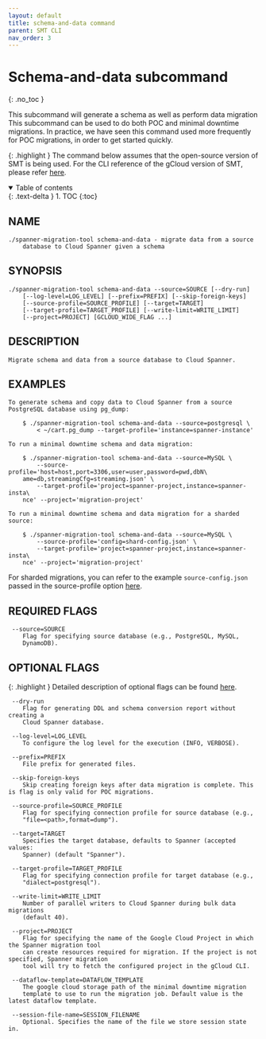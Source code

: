 ```yaml
---
layout: default
title: schema-and-data command
parent: SMT CLI
nav_order: 3
---
```


# Schema-and-data subcommand
{: .no_toc }

This subcommand will generate a schema as well as perform data migration This subcommand can be used to do both POC and minimal downtime migrations. In practice, we have seen this command used
more frequently for POC migrations, in order to get started quickly.

{: .highlight }
The command below assumes that the open-source version of SMT is being used. For the CLI
reference of the gCloud version of SMT, please refer [here](https://cloud.google.com/sdk/gcloud/reference/alpha/spanner/migrate).

<details open markdown="block">
  <summary>
    Table of contents
  </summary>
  {: .text-delta }
1. TOC
{:toc}
</details>

## NAME

    ./spanner-migration-tool schema-and-data - migrate data from a source
        database to Cloud Spanner given a schema

## SYNOPSIS

    ./spanner-migration-tool schema-and-data --source=SOURCE [--dry-run]
        [--log-level=LOG_LEVEL] [--prefix=PREFIX] [--skip-foreign-keys]
        [--source-profile=SOURCE_PROFILE] [--target=TARGET]
        [--target-profile=TARGET_PROFILE] [--write-limit=WRITE_LIMIT]
        [--project=PROJECT] [GCLOUD_WIDE_FLAG ...]

## DESCRIPTION

    Migrate schema and data from a source database to Cloud Spanner.

## EXAMPLES

    To generate schema and copy data to Cloud Spanner from a source PostgreSQL database using pg_dump:

        $ ./spanner-migration-tool schema-and-data --source=postgresql \
            < ~/cart.pg_dump --target-profile='instance=spanner-instance'

    To run a minimal downtime schema and data migration:

        $ ./spanner-migration-tool schema-and-data --source=MySQL \
            --source-profile='host=host,port=3306,user=user,password=pwd,dbN\
        ame=db,streamingCfg=streaming.json' \
            --target-profile='project=spanner-project,instance=spanner-insta\
        nce' --project='migration-project'

    To run a minimal downtime schema and data migration for a sharded source:

        $ ./spanner-migration-tool schema-and-data --source=MySQL \
            --source-profile='config=shard-config.json' \
            --target-profile='project=spanner-project,instance=spanner-insta\
        nce' --project='migration-project'

For sharded migrations, you can refer to the example `source-config.json` passed in the source-profile option [here](./config-json.md#config-for-sharded-minimal-downtime-migrations).

## REQUIRED FLAGS

     --source=SOURCE
        Flag for specifying source database (e.g., PostgreSQL, MySQL,
        DynamoDB).

## OPTIONAL FLAGS

{: .highlight }
Detailed description of optional flags can be found [here](./flags.md).

     --dry-run
        Flag for generating DDL and schema conversion report without creating a
        Cloud Spanner database.

     --log-level=LOG_LEVEL
        To configure the log level for the execution (INFO, VERBOSE).

     --prefix=PREFIX
        File prefix for generated files.

     --skip-foreign-keys
        Skip creating foreign keys after data migration is complete. This is flag is only valid for POC migrations.

     --source-profile=SOURCE_PROFILE
        Flag for specifying connection profile for source database (e.g.,
        "file=<path>,format=dump").

     --target=TARGET
        Specifies the target database, defaults to Spanner (accepted values:
        Spanner) (default "Spanner").

     --target-profile=TARGET_PROFILE
        Flag for specifying connection profile for target database (e.g.,
        "dialect=postgresql").

     --write-limit=WRITE_LIMIT
        Number of parallel writers to Cloud Spanner during bulk data migrations
        (default 40).

     --project=PROJECT
        Flag for specifying the name of the Google Cloud Project in which the Spanner migration tool
        can create resources required for migration. If the project is not specified, Spanner migration 
        tool will try to fetch the configured project in the gCloud CLI.

     --dataflow-template=DATAFLOW_TEMPLATE
        The google cloud storage path of the minimal downtime migration
        template to use to run the migration job. Default value is the latest dataflow template.

     --session-file-name=SESSION_FILENAME
        Optional. Specifies the name of the file we store session state in.